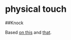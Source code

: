 physical touch
==============


##Knock

Based [on this](http://arduino.cc/en/Tutorial/Knock) and [that](http://www.arduino.cc/en/Tutorial/KnockSensor).  

